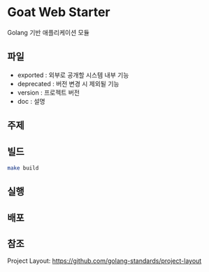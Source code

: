 # Goat Web Starter

Golang 기반 애플리케이션 모듈




## 파일

- exported : 외부로 공개할 시스템 내부 기능
- deprecated : 버전 변경 시 제외될 기능
- version : 프로젝트 버전
- doc : 설명


## 주제

## 빌드
```sh
make build
```

## 실행

## 배포


## 참조
Project Layout: https://github.com/golang-standards/project-layout

